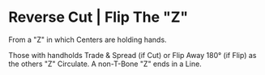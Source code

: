 # Reverse Cut | Flip The "Z"

From a "Z" in which Centers are holding hands.

Those with handholds Trade & Spread (if Cut) or Flip Away 180° (if Flip) as the others "Z" Circulate.
A non-T-Bone "Z" ends in a Line.